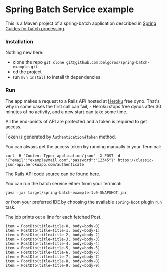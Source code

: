 # Spring Batch Service example

This is a Maven project of a spring-batch application described in [Spring Guides for batch processing](https://spring.io/guides/gs/batch-processing/).

### Installation

Nothing new here:
- clone the repo `git clone git@github.com:belgoros/spring-batch-example.git`
- cd the project
- run `mvn install` to install th dependencies

### Run

The app makes a request to a Rails API hosted at [Heroku](https://classic-json-api.herokuapp.com) free dyno.
That's why in some cases the first call can fail, - Heroku stops free dynos after 30 minutes of no activity, and a new start can take some time.

All the end-points of API are protected and a token is required to get access.

Token is generated by `Authentication#token` method.

You can always get the access token by running manually in your Terminal:
```
curl -H "Content-Type: application/json" -X POST -d '{"email":"example@mail.com","password":"12345"}' https://classic-json-api.herokuapp.com/authenticate
```

The Rails API code source can be found [here](https://github.com/belgoros/classic-json-api).

You can run the batch service either from your terminal:
```
java -jar target/spring-batch-example-1.0-SNAPSHOT.jar
```

or from your preferred IDE by choosing the available `spring-boot` plugin `run` task.

The job prints out a line for each fetched Post.
```
item = PostDto(title=title-0, body=body-0)
item = PostDto(title=title-1, body=body-1)
item = PostDto(title=title-2, body=body-2)
item = PostDto(title=title-3, body=body-3)
item = PostDto(title=title-4, body=body-4)
item = PostDto(title=title-5, body=body-5)
item = PostDto(title=title-6, body=body-6)
item = PostDto(title=title-7, body=body-7)
item = PostDto(title=title-8, body=body-8)
item = PostDto(title=title-9, body=body-9)
```

